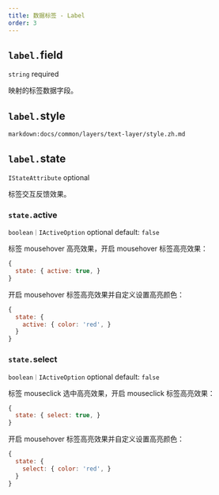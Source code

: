 ```yaml
---
title: 数据标签 - Label
order: 3
---
```


## `label.`field

`string` required

映射的标签数据字段。

<!-- ## `label.`content

`string` optional default: `''`

标签文本内容。 -->

## `label.`style

`markdown:docs/common/layers/text-layer/style.zh.md`

## `label.`state

`IStateAttribute` optional

标签交互反馈效果。

### `state.`active

`boolean｜IActiveOption` optional default: `false`

标签 mousehover 高亮效果，开启 mousehover 标签高亮效果：

```js
{
  state: { active: true, }
}
```

开启 mousehover 标签高亮效果并自定义设置高亮颜色：

```js
{
  state: {
    active: { color: 'red', }
  }
}
```

### `state.`select

`boolean｜IActiveOption` optional default: `false`

标签 mouseclick 选中高亮效果，开启 mouseclick 标签高亮效果：

```js
{
  state: { select: true, }
}
```

开启 mousehover 标签高亮效果并自定义设置高亮颜色：

```js
{
  state: {
    select: { color: 'red', }
  }
}
```

